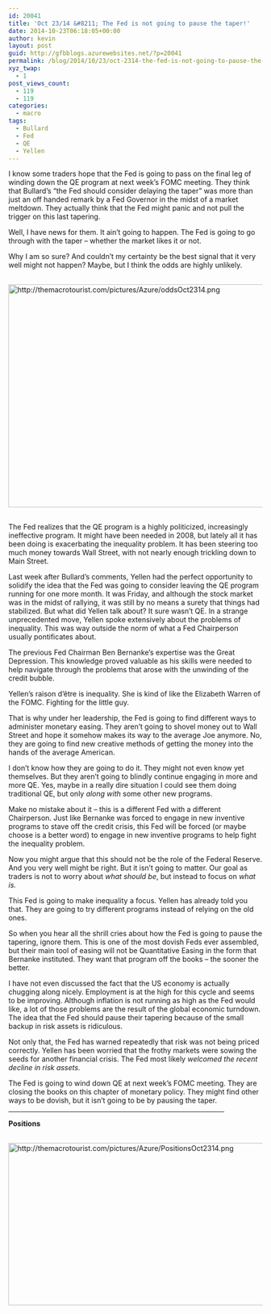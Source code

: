 ```yaml
---
id: 20041
title: 'Oct 23/14 &#8211; The Fed is not going to pause the taper!'
date: 2014-10-23T06:18:05+00:00
author: kevin
layout: post
guid: http://gfbblogs.azurewebsites.net/?p=20041
permalink: /blog/2014/10/23/oct-2314-the-fed-is-not-going-to-pause-the-taper/
xyz_twap:
  - 1
post_views_count:
  - 119
  - 119
categories:
  - macro
tags:
  - Bullard
  - Fed
  - QE
  - Yellen
---
```

I know some traders hope that the Fed is going to pass on the final leg of winding down the QE program at next week&#8217;s FOMC meeting. They think that Bullard&#8217;s &#8220;the Fed should consider delaying the taper&#8221; was more than just an off handed remark by a Fed Governor in the midst of a market meltdown. They actually think that the Fed might panic and not pull the trigger on this last tapering. 

Well, I have news for them. It ain&#8217;t going to happen. The Fed is going to go through with the taper &#8211; whether the market likes it or not. 

Why I am so sure? And couldn&#8217;t my certainty be the best signal that it very well might not happen? Maybe, but I think the odds are highly unlikely.


  <img src="http://themacrotourist.com/pictures/Azure/oddsOct2314.png" style="margin:30px auto;display:block;" alt="http://themacrotourist.com/pictures/Azure/oddsOct2314.png" width="600" height="442">

The Fed realizes that the QE program is a highly politicized, increasingly ineffective program. It might have been needed in 2008, but lately all it has been doing is exacerbating the inequality problem. It has been steering too much money towards Wall Street, with not nearly enough trickling down to Main Street.

Last week after Bullard&#8217;s comments, Yellen had the perfect opportunity to solidify the idea that the Fed was going to consider leaving the QE program running for one more month. It was Friday, and although the stock market was in the midst of rallying, it was still by no means a surety that things had stabilized. But what did Yellen talk about? It sure wasn&#8217;t QE. In a strange unprecedented move, Yellen spoke extensively about the problems of inequality. This was way outside the norm of what a Fed Chairperson usually pontificates about. 

The previous Fed Chairman Ben Bernanke&#8217;s expertise was the Great Depression. This knowledge proved valuable as his skills were needed to help navigate through the problems that arose with the unwinding of the credit bubble. 

Yellen&#8217;s raison d&#8217;être is inequality. She is kind of like the Elizabeth Warren of the FOMC. Fighting for the little guy. 

That is why under her leadership, the Fed is going to find different ways to administer monetary easing. They aren&#8217;t going to shovel money out to Wall Street and hope it somehow makes its way to the average Joe anymore. No, they are going to find new creative methods of getting the money into the hands of the average American. 

I don&#8217;t know how they are going to do it. They might not even know yet themselves. But they aren&#8217;t going to blindly continue engaging in more and more QE. Yes, maybe in a really dire situation I could see them doing traditional QE, but only _along with_ some other new programs. 

Make no mistake about it &#8211; this is a different Fed with a different Chairperson. Just like Bernanke was forced to engage in new inventive programs to stave off the credit crisis, this Fed will be forced (or maybe choose is a better word) to engage in new inventive programs to help fight the inequality problem. 

Now you might argue that this should not be the role of the Federal Reserve. And you very well might be right. But it isn&#8217;t going to matter. Our goal as traders is not to worry about _what should be_, but instead to focus on _what is._ 

This Fed is going to make inequality a focus. Yellen has already told you that. They are going to try different programs instead of relying on the old ones. 

So when you hear all the shrill cries about how the Fed is going to pause the tapering, ignore them. This is one of the most dovish Feds ever assembled, but their main tool of easing will not be Quantitative Easing in the form that Bernanke instituted. They want that program off the books &#8211; the sooner the better. 

I have not even discussed the fact that the US economy is actually chugging along nicely. Employment is at the high for this cycle and seems to be improving. Although inflation is not running as high as the Fed would like, a lot of those problems are the result of the global economic turndown. The idea that the Fed should pause their tapering because of the small backup in risk assets is ridiculous. 

Not only that, the Fed has warned repeatedly that risk was not being priced correctly. Yellen has been worried that the frothy markets were sowing the seeds for another financial crisis. The Fed most likely _welcomed the recent decline in risk assets._ 

The Fed is going to wind down QE at next week&#8217;s FOMC meeting. They are closing the books on this chapter of monetary policy. They might find other ways to be dovish, but it isn&#8217;t going to be by pausing the taper.

<hr size="3" width="85%" />

**Positions**


  <img src="http://themacrotourist.com/pictures/Azure/PositionsOct2314.png" style="margin:30px auto;display:block;" alt="http://themacrotourist.com/pictures/Azure/PositionsOct2314.png" width="600" height="322"></p>